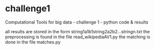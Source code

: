 # challenge1
Computational Tools for big data - challenge 1 - python code &amp; results

all results are stored in the form string1a1b1string2a2b2...stringn.txt
the preprocessing is found in the file read_wikipediaAV1.py
the matching is done in the file matches.py
